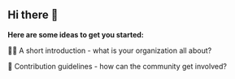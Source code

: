 ## Hi there 👋


**Here are some ideas to get you started:**

🙋‍♀️ A short introduction - what is your organization all about?

🌈 Contribution guidelines - how can the community get involved?


